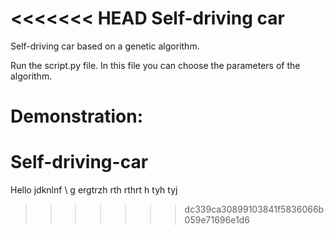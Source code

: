 <<<<<<< HEAD
Self-driving car
==========================
Self-driving car based on a genetic algorithm.

Run the script.py file. In this file you can choose the parameters of the algorithm.

Demonstration: 
=======
# Self-driving-car

Hello jdknlnf \\
g
ergtrzh
rth
rthrt
h
tyh
tyj
>>>>>>> dc339ca30899103841f5836066b059e71696e1d6
